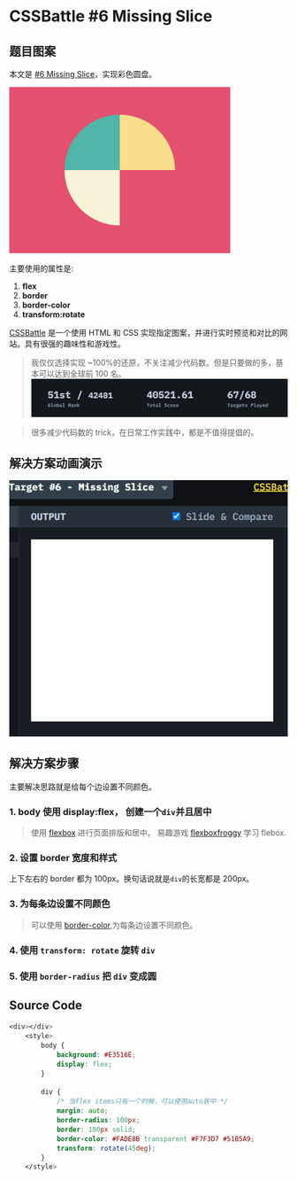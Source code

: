 # CSSBattle #6 Missing Slice

## 题目图案

本文是 [#6 Missing Slice](https://cssbattle.dev/play/6)，实现彩色圆盘。

![Simply Square](../img/6.png)

主要使用的属性是:

1. **flex**
2. **border**
3. **border-color**
4. **transform:rotate**

[CSSBattle](https://cssbattle.dev/) 是一个使用 HTML 和 CSS 实现指定图案，并进行实时预览和对比的网站。具有很强的趣味性和游戏性。

> 我仅仅选择实现 ~100%的还原，不关注减少代码数。但是只要做的多，基本可以达到全球前 100 名。
> ![score](../img/score.jpg)

> 很多减少代码数的 trick，在日常工作实践中，都是不值得提倡的。

## 解决方案动画演示

![Missing Slice GIF](../img/6.gif)

## 解决方案步骤

主要解决思路就是给每个边设置不同颜色。

### 1. body 使用 display:flex， 创建一个`div`并且居中

> 使用 [flexbox](https://css-tricks.com/snippets/css/a-guide-to-flexbox/) 进行页面排版和居中。 易趣游戏 [flexboxfroggy](http://flexboxfroggy.com/) 学习 flebox.

### 2. 设置 border 宽度和样式

上下左右的 border 都为 100px。换句话说就是`div`的长宽都是 200px。

### 3. 为每条边设置不同颜色

> 可以使用 [border-color](https://developer.mozilla.org/zh-CN/docs/Web/CSS/border-color),为每条边设置不同颜色。

### 4. 使用 `transform: rotate` 旋转 `div`

### 5. 使用 `border-radius` 把 `div` 变成圆

## Source Code

```CSS
<div></div>
    <style>
        body {
            background: #E3516E;
            display: flex;
        }

        div {
            /* 当flex items只有一个时候，可以使用auto居中 */
            margin: auto;
            border-radius: 100px;
            border: 100px solid;
            border-color: #FADE8B transparent #F7F3D7 #51B5A9;
            transform: rotate(45deg);
        }
    </style>
```
